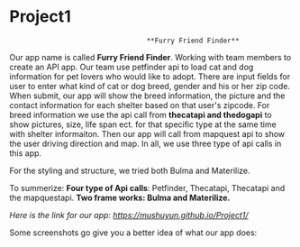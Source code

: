 # Project1
                                      **Furry Friend Finder**
Our app name is called __Furry Friend Finder__. Working with team members to create an API app. Our team use petfinder api to load cat and dog information for pet lovers who would like to adopt. There are input fields for user to enter what kind of cat or dog breed, gender and his or her zip code. When submit, our app will show the breed information, the picture and the contact information for each shelter based on that user's zipcode. For breed information we use the api call from __thecatapi and thedogapi__ to show pictures, size, life span ect. for that specific type at the same time with shelter informaiton. Then our app will call from mapquest api to show the user driving direction and map. In all, we use three type of api calls in this app. 

For the styling and structure, we tried both Bulma and Materilize. 

To summerize: 
__Four type of Api calls__: Petfinder, Thecatapi, Thecatapi and the mapquestapi. 
__Two frame works: Bulma and Materilize.__

*Here is the link for our app: https://mushuyun.github.io/Project1/*

Some screenshots go give you a better idea of what our app does:


